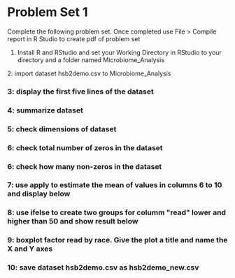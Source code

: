# Problem Set 1
Complete the following problem set. Once completed use File > Compile report in R Studio to create pdf of problem set

1. Install R and RStudio and set your Working Directory in RStudio to your directory and a folder named Microbiome_Analysis


2: import dataset hsb2demo.csv to Microbiome_Analysis 


### 3: display the first five lines of the dataset 


### 4: summarize dataset


### 5: check dimensions of dataset


### 6: check total number of zeros in the dataset


### 6: check how many non-zeros in the dataset


### 7: use apply to estimate the mean of values in columns 6 to 10 and display below


### 8: use ifelse to create two groups for columm "read" lower and higher than 50 and show result below


### 9: boxplot factor read by race. Give the plot a title and name the X and Y axes


### 10: save dataset hsb2demo.csv as hsb2demo_new.csv
